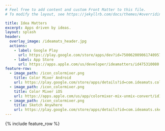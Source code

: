 ```yaml
---
# Feel free to add content and custom Front Matter to this file.
# To modify the layout, see https://jekyllrb.com/docs/themes/#overriding-theme-defaults

title: Idea Matters
excerpt: Apps driven by ideas.
layout: splash
header:
  overlay_image: /ideamats_header.jpg
  actions: 
    - label: Google Play
      url: https://play.google.com/store/apps/dev?id=7500620090617409572
    - label: App Store
      url: https://apps.apple.com/us/developer/ideamatters/id475310080
feature-row:
  - image_path: /icon_colormixer.png
    title: Color Mixer Android
    url: https://play.google.com/store/apps/details?id=com.ideamats.colormixer
  - image_path: /icon_colormixer.png
    title: Color Mixer iOS
    url: https://apps.apple.com/us/app/colormixer-mix-unmix-convert/id1398134243
  - image_path: /icon_colormixer.png
    title: Sketch Anywhere
    url: https://play.google.com/store/apps/details?id=com.ideamats.sketchanywhere
---
```


{% include feature_row %}
